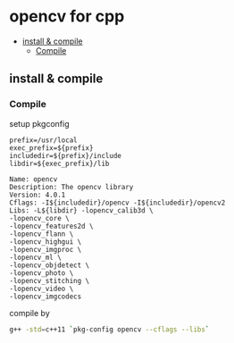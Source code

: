 # opencv for cpp <!-- omit in toc -->

- [install & compile](#install--compile)
  - [Compile](#compile)

## install & compile

### Compile

setup pkgconfig
```shell
prefix=/usr/local
exec_prefix=${prefix}
includedir=${prefix}/include
libdir=${exec_prefix}/lib

Name: opencv
Description: The opencv library
Version: 4.0.1
Cflags: -I${includedir}/opencv -I${includedir}/opencv2
Libs: -L${libdir} -lopencv_calib3d \
-lopencv_core \
-lopencv_features2d \
-lopencv_flann \
-lopencv_highgui \
-lopencv_imgproc \
-lopencv_ml \
-lopencv_objdetect \
-lopencv_photo \
-lopencv_stitching \
-lopencv_video \
-lopencv_imgcodecs
```

compile by 
``` bash
g++ -std=c++11 `pkg-config opencv --cflags --libs` 
```